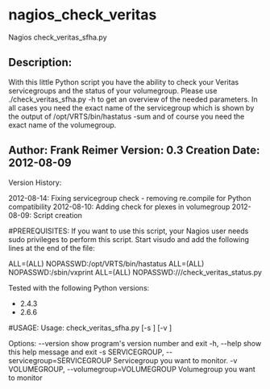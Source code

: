 # nagios_check_veritas
Nagios check_veritas_sfha.py

Description:
------------
With this little Python script you have the ability to check your Veritas servicegroups and
the status of your volumegroup. Please use ./check_veritas_sfha.py -h to get an overview of
the needed parameters. 
In all cases you need the exact name of the servicegroup which is shown by the output of 
/opt/VRTS/bin/hastatus -sum and of course you need the exact name of the volumegroup.


Author:               Frank Reimer
Version:              0.3
Creation Date:        2012-08-09
--------------------------------------------------

Version History:

2012-08-14: Fixing servicegroup check - removing re.compile for Python compatibility
2012-08-10: Adding check for plexes in volumegroup
2012-08-09: Script creation

#PREREQUISITES:
If you want to use this script, your Nagios user needs sudo privileges to perform this script.
Start visudo and add the following lines at the end of the file:

<nagiosuser> ALL=(ALL) NOPASSWD:/opt/VRTS/bin/hastatus
<nagiosuser> ALL=(ALL) NOPASSWD:/sbin/vxprint
<nagiosuser> ALL=(ALL) NOPASSWD:/<path>/<to>/check_veritas_status.py

Tested with the following Python versions:
- 2.4.3
- 2.6.6

#USAGE:
Usage: check_veritas_sfha.py [-s <SERVICEGROUP>] [-v <VOLUMEGROUP>]

Options:
  --version             show program's version number and exit
  -h, --help            show this help message and exit
  -s SERVICEGROUP, --servicegroup=SERVICEGROUP
                        Servicegroup you want to monitor.
  -v VOLUMEGROUP, --volumegroup=VOLUMEGROUP
                        Volumegroup you want to monitor
